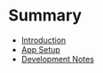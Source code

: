# Summary

* [Introduction](README.md)
* [App Setup](chapter1.md)
* [Development Notes](development-notes.md)

